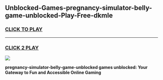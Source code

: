 
## Unblocked-Games-pregnancy-simulator-belly-game-unblocked-Play-Free-dkmle
<h3>
<a href="https://premium76.site?title=pregnancy-simulator-belly-game-unblocked&ref=22A">CLICK TO PLAY</a></h3>
<hr>

<h3>
<a href="https://premium76.site?title=pregnancy-simulator-belly-game-unblocked&ref=22A">CLICK 2 PLAY</a>
  
</h3>

<a href="https://premium76.site?title=pregnancy-simulator-belly-game-unblocked&ref=22A"><img src="https://clearcache.store/games.png"></a>


**pregnancy-simulator-belly-game-unblocked games unblocked: Your Gateway to Fun and Accessible Online Gaming**
